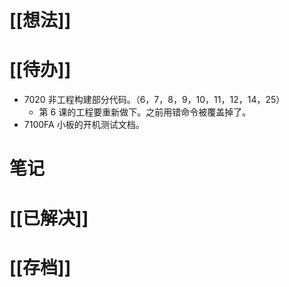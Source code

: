# [[想法]]

# [[待办]]
- 7020 非工程构建部分代码。（6，7，8，9，10，11，12，14，25）
	- 第 6 课的工程要重新做下。之前用错命令被覆盖掉了。
- 7100FA 小板的开机测试文档。
# 笔记

# [[已解决]]

# [[存档]]